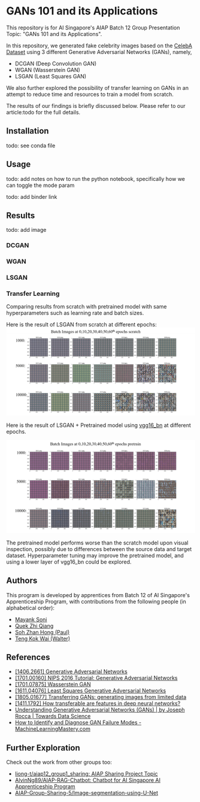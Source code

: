 # GANs 101 and its Applications

This repository is for AI Singapore's AIAP Batch 12 Group Presentation Topic: "GANs 101 and its Applications".

In this repository, we generated fake celebrity images based on the [CelebA Dataset](https://mmlab.ie.cuhk.edu.hk/projects/CelebA.html) using 3 different Generative Adversarial Networks (GANs), namely,

- DCGAN (Deep Convolution GAN)
- WGAN (Wasserstein GAN)
- LSGAN (Least Squares GAN)

We also further explored the possibility of transfer learning on GANs in an attempt to reduce time and resources to train a model from scratch.

The results of our findings is briefly discussed below. Please refer to our article:todo for the full details.

## Installation

todo: see conda file

## Usage

todo: add notes on how to run the python notebook, specifically how we can toggle the mode param

todo: add binder link

## Results

todo: add image

### DCGAN

### WGAN

### LSGAN

### Transfer Learning

Comparing results from scratch with pretrained model with same hyperparameters such as learning rate and batch sizes.

Here is the result of LSGAN from scratch at different epochs:
![Results From Scratch](assets/tl-results-from-scratch.png)

Here is the result of LSGAN + Pretrained model using [vgg16_bn](https://pytorch.org/vision/main/models/generated/torchvision.models.vgg16_bn.html) at different epochs.

![Transfer Learning Results with](assets/tl-results-pretrained.png)

The pretrained model performs worse than the scratch model upon visual inspection, possibly due to differences between the source data and target dataset. Hyperparameter tuning may improve the pretrained model, and using a lower layer of vgg16_bn could be explored.

## Authors

This program is developed by apprentices from Batch 12 of AI Singapore's Apprenticeship Program, with contributions from the following people (in alphabetical order):

- [Mayank Soni](https://github.com/mayank-soni)
- [Quek Zhi Qiang](https://github.com/qzq92)
- [Soh Zhan Hong (Paul)](https://github.com/PaulSZH95)
- [Teng Kok Wai (Walter)](https://github.com/davzoku)

## References

- [[1406.2661] Generative Adversarial Networks](https://arxiv.org/abs/1406.2661)
- [[1701.00160] NIPS 2016 Tutorial: Generative Adversarial Networks](https://arxiv.org/abs/1701.00160)
- [[1701.07875] Wasserstein GAN](https://arxiv.org/abs/1701.07875)
- [[1611.04076] Least Squares Generative Adversarial Networks](https://arxiv.org/abs/1611.04076)
- [[1805.01677] Transferring GANs: generating images from limited data](https://arxiv.org/abs/1805.01677)
- [[1411.1792] How transferable are features in deep neural networks?](https://arxiv.org/abs/1411.1792)
- [Understanding Generative Adversarial Networks (GANs) | by Joseph Rocca | Towards Data Science](https://towardsdatascience.com/understanding-generative-adversarial-networks-gans-cd6e4651a29)
- [How to Identify and Diagnose GAN Failure Modes - MachineLearningMastery.com](https://machinelearningmastery.com/practical-guide-to-gan-failure-modes/)

## Further Exploration

Check out the work from other groups too:

- [liong-t/aiap12_group1_sharing: AIAP Sharing Project Topic](https://github.com/liong-t/aiap12_group1_sharing)
- [AlvinNg89/AIAP-RAG-Chatbot: Chatbot for AI Singapore AI Apprenticeship Program](https://github.com/AlvinNg89/AIAP-RAG-Chatbot)
- [AIAP-Group-Sharing-5/Image-segmentation-using-U-Net](https://github.com/AIAP-Group-Sharing-5/Image-segmentation-using-U-Net)
